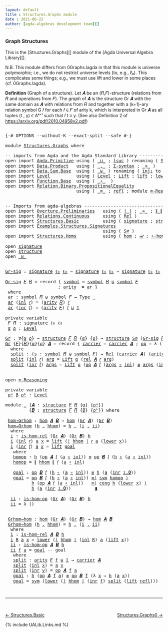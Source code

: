 ```yaml
---
layout: default
title : Structures.Graphs module
date : 2021-06-22
author: [agda-algebras development team][]
---
```


### <a id="graph-structures">Graph Structures</a>

This is the [Structures.Graphs][] module of the [Agda Universal Algebra Library][].

N.B. This module differs from 0Graphs.lagda in that this module is universe polymorphic; i.e., we do not restrict universe levels (to, e.g., ℓ₀). This complicates some things; e.g., we must use lift and lower in some places (cf. 0Graphs.lagda).

**Definition** (Graph of a structure). Let 𝑨 be an (𝑅,𝐹)-structure (relations from 𝑅 and operations from 𝐹).
The *graph* of 𝑨 is the structure Gr 𝑨 with the same domain as 𝑨 with relations from 𝑅 and together with a (k+1)-ary relation symbol G 𝑓 for each 𝑓 ∈ 𝐹 of arity k, which is interpreted in Gr 𝑨 as all tuples (t , y) ∈ Aᵏ⁺¹ such that 𝑓 t ≡ y. (See also Definition 2 of https://arxiv.org/pdf/2010.04958v2.pdf)


<pre class="Agda">

<a id="934" class="Symbol">{-#</a> <a id="938" class="Keyword">OPTIONS</a> <a id="946" class="Pragma">--without-K</a> <a id="958" class="Pragma">--exact-split</a> <a id="972" class="Pragma">--safe</a> <a id="979" class="Symbol">#-}</a>

<a id="984" class="Keyword">module</a> <a id="991" href="Structures.Graphs.html" class="Module">Structures.Graphs</a> <a id="1009" class="Keyword">where</a>

<a id="1016" class="Comment">-- imports from Agda and the Agda Standard Library -------------------------------------------</a>
<a id="1111" class="Keyword">open</a> <a id="1116" class="Keyword">import</a> <a id="1123" href="Agda.Primitive.html" class="Module">Agda.Primitive</a> <a id="1138" class="Keyword">using</a> <a id="1144" class="Symbol">(</a> <a id="1146" href="Agda.Primitive.html#810" class="Primitive Operator">_⊔_</a> <a id="1150" class="Symbol">;</a> <a id="1152" href="Agda.Primitive.html#780" class="Primitive">lsuc</a> <a id="1157" class="Symbol">)</a> <a id="1159" class="Keyword">renaming</a> <a id="1168" class="Symbol">(</a> <a id="1170" href="Agda.Primitive.html#326" class="Primitive">Set</a> <a id="1174" class="Symbol">to</a> <a id="1177" class="Primitive">Type</a> <a id="1182" class="Symbol">;</a> <a id="1184" href="Agda.Primitive.html#764" class="Primitive">lzero</a>  <a id="1191" class="Symbol">to</a> <a id="1194" class="Primitive">ℓ₀</a> <a id="1197" class="Symbol">)</a>
<a id="1199" class="Keyword">open</a> <a id="1204" class="Keyword">import</a> <a id="1211" href="Data.Product.html" class="Module">Data.Product</a>   <a id="1226" class="Keyword">using</a> <a id="1232" class="Symbol">(</a> <a id="1234" href="Agda.Builtin.Sigma.html#236" class="InductiveConstructor Operator">_,_</a> <a id="1238" class="Symbol">;</a> <a id="1240" href="Data.Product.html#916" class="Function">Σ-syntax</a> <a id="1249" class="Symbol">;</a> <a id="1251" href="Data.Product.html#1167" class="Function Operator">_×_</a> <a id="1255" class="Symbol">)</a>
<a id="1257" class="Keyword">open</a> <a id="1262" class="Keyword">import</a> <a id="1269" href="Data.Sum.Base.html" class="Module">Data.Sum.Base</a>  <a id="1284" class="Keyword">using</a> <a id="1290" class="Symbol">(</a> <a id="1292" href="Data.Sum.Base.html#734" class="Datatype Operator">_⊎_</a> <a id="1296" class="Symbol">)</a> <a id="1298" class="Keyword">renaming</a> <a id="1307" class="Symbol">(</a> <a id="1309" href="Data.Sum.Base.html#784" class="InductiveConstructor">inj₁</a> <a id="1314" class="Symbol">to</a> <a id="1317" class="InductiveConstructor">inl</a> <a id="1321" class="Symbol">;</a> <a id="1323" href="Data.Sum.Base.html#809" class="InductiveConstructor">inj₂</a> <a id="1328" class="Symbol">to</a> <a id="1331" class="InductiveConstructor">inr</a> <a id="1335" class="Symbol">)</a>
<a id="1337" class="Keyword">open</a> <a id="1342" class="Keyword">import</a> <a id="1349" href="Level.html" class="Module">Level</a>          <a id="1364" class="Keyword">using</a> <a id="1370" class="Symbol">(</a> <a id="1372" href="Agda.Primitive.html#597" class="Postulate">Level</a> <a id="1378" class="Symbol">;</a> <a id="1380" href="Level.html#400" class="Record">Lift</a> <a id="1385" class="Symbol">;</a> <a id="1387" href="Level.html#457" class="InductiveConstructor">lift</a> <a id="1392" class="Symbol">;</a> <a id="1394" href="Level.html#470" class="Field">lower</a> <a id="1400" class="Symbol">)</a>
<a id="1402" class="Keyword">open</a> <a id="1407" class="Keyword">import</a> <a id="1414" href="Function.Base.html" class="Module">Function.Base</a>  <a id="1429" class="Keyword">using</a> <a id="1435" class="Symbol">(</a> <a id="1437" href="Function.Base.html#1031" class="Function Operator">_∘_</a>  <a id="1442" class="Symbol">)</a>
<a id="1444" class="Keyword">open</a> <a id="1449" class="Keyword">import</a> <a id="1456" href="Relation.Binary.PropositionalEquality.html" class="Module">Relation.Binary.PropositionalEquality</a>
                           <a id="1521" class="Keyword">using</a> <a id="1527" class="Symbol">(</a> <a id="1529" href="Agda.Builtin.Equality.html#151" class="Datatype Operator">_≡_</a> <a id="1533" class="Symbol">;</a> <a id="1535" href="Agda.Builtin.Equality.html#208" class="InductiveConstructor">refl</a> <a id="1540" class="Symbol">;</a> <a id="1542" class="Keyword">module</a> <a id="1549" href="Relation.Binary.PropositionalEquality.Core.html#2708" class="Module">≡-Reasoning</a> <a id="1561" class="Symbol">;</a> <a id="1563" href="Relation.Binary.PropositionalEquality.Core.html#1130" class="Function">cong</a> <a id="1568" class="Symbol">;</a> <a id="1570" href="Relation.Binary.PropositionalEquality.Core.html#1684" class="Function">sym</a> <a id="1574" class="Symbol">)</a>


<a id="1578" class="Comment">-- Imports from agda-algebras --------------------------------------------------------------</a>
<a id="1671" class="Keyword">open</a> <a id="1676" class="Keyword">import</a> <a id="1683" href="Overture.Preliminaries.html" class="Module">Overture.Preliminaries</a>   <a id="1708" class="Keyword">using</a> <a id="1714" class="Symbol">(</a> <a id="1716" href="Overture.Preliminaries.html#4245" class="Function Operator">∣_∣</a> <a id="1720" class="Symbol">;</a> <a id="1722" href="Overture.Preliminaries.html#9333" class="Function Operator">_≈_</a> <a id="1726" class="Symbol">;</a> <a id="1728" href="Overture.Preliminaries.html#4283" class="Function Operator">∥_∥</a> <a id="1732" class="Symbol">;</a> <a id="1734" href="Overture.Preliminaries.html#5275" class="Function Operator">_∙_</a> <a id="1738" class="Symbol">;</a> <a id="1740" href="Overture.Preliminaries.html#8658" class="Function">lower∼lift</a> <a id="1751" class="Symbol">;</a> <a id="1753" href="Overture.Preliminaries.html#8582" class="Function">lift∼lower</a> <a id="1764" class="Symbol">;</a> <a id="1766" href="Overture.Preliminaries.html#3470" class="Datatype">𝟙</a><a id="1767" class="Symbol">)</a>
<a id="1769" class="Keyword">open</a> <a id="1774" class="Keyword">import</a> <a id="1781" href="Relations.Continuous.html" class="Module">Relations.Continuous</a>     <a id="1806" class="Keyword">using</a> <a id="1812" class="Symbol">(</a> <a id="1814" href="Relations.Continuous.html#3871" class="Function">Rel</a> <a id="1818" class="Symbol">)</a>
<a id="1820" class="Keyword">open</a> <a id="1825" class="Keyword">import</a> <a id="1832" href="Structures.Basic.html" class="Module">Structures.Basic</a>         <a id="1857" class="Keyword">using</a> <a id="1863" class="Symbol">(</a> <a id="1865" href="Structures.Basic.html#1258" class="Record">signature</a> <a id="1875" class="Symbol">;</a> <a id="1877" href="Structures.Basic.html#1592" class="Record">structure</a> <a id="1887" class="Symbol">)</a>
<a id="1889" class="Keyword">open</a> <a id="1894" class="Keyword">import</a> <a id="1901" href="Examples.Structures.Signatures.html" class="Module">Examples.Structures.Signatures</a>
                                     <a id="1969" class="Keyword">using</a> <a id="1975" class="Symbol">(</a> <a id="1977" href="Examples.Structures.Signatures.html#566" class="Function">S∅</a> <a id="1980" class="Symbol">)</a>
<a id="1982" class="Keyword">open</a> <a id="1987" class="Keyword">import</a> <a id="1994" href="Structures.Homs.html" class="Module">Structures.Homs</a>          <a id="2019" class="Keyword">using</a> <a id="2025" class="Symbol">(</a> <a id="2027" href="Structures.Homs.html#2725" class="Function">hom</a> <a id="2031" class="Symbol">;</a> <a id="2033" href="Structures.Homs.html#3826" class="Function">𝒾𝒹</a> <a id="2036" class="Symbol">;</a> <a id="2038" href="Structures.Homs.html#3734" class="Function">∘-hom</a> <a id="2044" class="Symbol">;</a> <a id="2046" href="Structures.Homs.html#4773" class="Function">𝓁𝒾𝒻𝓉</a> <a id="2051" class="Symbol">;</a> <a id="2053" href="Structures.Homs.html#5153" class="Function">𝓁ℴ𝓌ℯ𝓇</a> <a id="2059" class="Symbol">;</a> <a id="2061" href="Structures.Homs.html#2309" class="Function">is-hom-rel</a><a id="2071" class="Symbol">;</a> <a id="2073" href="Structures.Homs.html#2528" class="Function">is-hom-op</a><a id="2082" class="Symbol">)</a>

<a id="2085" class="Keyword">open</a> <a id="2090" href="Structures.Basic.html#1258" class="Module">signature</a>
<a id="2100" class="Keyword">open</a> <a id="2105" href="Structures.Basic.html#1592" class="Module">structure</a>
<a id="2115" class="Keyword">open</a> <a id="2120" href="Data.Sum.Base.html#734" class="Module Operator">_⊎_</a>


<a id="Gr-sig"></a><a id="2126" href="Structures.Graphs.html#2126" class="Function">Gr-sig</a> <a id="2133" class="Symbol">:</a> <a id="2135" href="Structures.Basic.html#1258" class="Record">signature</a> <a id="2145" href="Structures.Graphs.html#1194" class="Primitive">ℓ₀</a> <a id="2148" href="Structures.Graphs.html#1194" class="Primitive">ℓ₀</a> <a id="2151" class="Symbol">→</a> <a id="2153" href="Structures.Basic.html#1258" class="Record">signature</a> <a id="2163" href="Structures.Graphs.html#1194" class="Primitive">ℓ₀</a> <a id="2166" href="Structures.Graphs.html#1194" class="Primitive">ℓ₀</a> <a id="2169" class="Symbol">→</a> <a id="2171" href="Structures.Basic.html#1258" class="Record">signature</a> <a id="2181" href="Structures.Graphs.html#1194" class="Primitive">ℓ₀</a> <a id="2184" href="Structures.Graphs.html#1194" class="Primitive">ℓ₀</a>

<a id="2188" href="Structures.Graphs.html#2126" class="Function">Gr-sig</a> <a id="2195" href="Structures.Graphs.html#2195" class="Bound">𝐹</a> <a id="2197" href="Structures.Graphs.html#2197" class="Bound">𝑅</a> <a id="2199" class="Symbol">=</a> <a id="2201" class="Keyword">record</a> <a id="2208" class="Symbol">{</a> <a id="2210" href="Structures.Basic.html#1319" class="Field">symbol</a> <a id="2217" class="Symbol">=</a> <a id="2219" href="Structures.Basic.html#1319" class="Field">symbol</a> <a id="2226" href="Structures.Graphs.html#2197" class="Bound">𝑅</a> <a id="2228" href="Data.Sum.Base.html#734" class="Datatype Operator">⊎</a> <a id="2230" href="Structures.Basic.html#1319" class="Field">symbol</a> <a id="2237" href="Structures.Graphs.html#2195" class="Bound">𝐹</a>
                    <a id="2259" class="Symbol">;</a> <a id="2261" href="Structures.Basic.html#1337" class="Field">arity</a>  <a id="2268" class="Symbol">=</a> <a id="2270" href="Structures.Graphs.html#2283" class="Function">ar</a> <a id="2273" class="Symbol">}</a>
 <a id="2276" class="Keyword">where</a>
 <a id="2283" href="Structures.Graphs.html#2283" class="Function">ar</a> <a id="2286" class="Symbol">:</a> <a id="2288" href="Structures.Basic.html#1319" class="Field">symbol</a> <a id="2295" href="Structures.Graphs.html#2197" class="Bound">𝑅</a> <a id="2297" href="Data.Sum.Base.html#734" class="Datatype Operator">⊎</a> <a id="2299" href="Structures.Basic.html#1319" class="Field">symbol</a> <a id="2306" href="Structures.Graphs.html#2195" class="Bound">𝐹</a> <a id="2308" class="Symbol">→</a> <a id="2310" href="Structures.Graphs.html#1177" class="Primitive">Type</a> <a id="2315" class="Symbol">_</a>
 <a id="2318" href="Structures.Graphs.html#2283" class="Function">ar</a> <a id="2321" class="Symbol">(</a><a id="2322" href="Structures.Graphs.html#1317" class="InductiveConstructor">inl</a> <a id="2326" href="Structures.Graphs.html#2326" class="Bound">𝑟</a><a id="2327" class="Symbol">)</a> <a id="2329" class="Symbol">=</a> <a id="2331" class="Symbol">(</a><a id="2332" href="Structures.Basic.html#1337" class="Field">arity</a> <a id="2338" href="Structures.Graphs.html#2197" class="Bound">𝑅</a><a id="2339" class="Symbol">)</a> <a id="2341" href="Structures.Graphs.html#2326" class="Bound">𝑟</a>
 <a id="2344" href="Structures.Graphs.html#2283" class="Function">ar</a> <a id="2347" class="Symbol">(</a><a id="2348" href="Structures.Graphs.html#1331" class="InductiveConstructor">inr</a> <a id="2352" href="Structures.Graphs.html#2352" class="Bound">𝑓</a><a id="2353" class="Symbol">)</a> <a id="2355" class="Symbol">=</a> <a id="2357" class="Symbol">(</a><a id="2358" href="Structures.Basic.html#1337" class="Field">arity</a> <a id="2364" href="Structures.Graphs.html#2195" class="Bound">𝐹</a><a id="2365" class="Symbol">)</a> <a id="2367" href="Structures.Graphs.html#2352" class="Bound">𝑓</a> <a id="2369" href="Data.Sum.Base.html#734" class="Datatype Operator">⊎</a> <a id="2371" href="Overture.Preliminaries.html#3470" class="Datatype">𝟙</a>

<a id="2374" class="Keyword">private</a> <a id="2382" class="Keyword">variable</a>
 <a id="2392" href="Structures.Graphs.html#2392" class="Generalizable">𝐹</a> <a id="2394" href="Structures.Graphs.html#2394" class="Generalizable">𝑅</a> <a id="2396" class="Symbol">:</a> <a id="2398" href="Structures.Basic.html#1258" class="Record">signature</a> <a id="2408" href="Structures.Graphs.html#1194" class="Primitive">ℓ₀</a> <a id="2411" href="Structures.Graphs.html#1194" class="Primitive">ℓ₀</a>
 <a id="2415" href="Structures.Graphs.html#2415" class="Generalizable">α</a> <a id="2417" href="Structures.Graphs.html#2417" class="Generalizable">ρ</a> <a id="2419" class="Symbol">:</a> <a id="2421" href="Agda.Primitive.html#597" class="Postulate">Level</a>

<a id="Gr"></a><a id="2428" href="Structures.Graphs.html#2428" class="Function">Gr</a> <a id="2431" class="Symbol">:</a> <a id="2433" class="Symbol">∀{</a><a id="2435" href="Structures.Graphs.html#2435" class="Bound">α</a> <a id="2437" href="Structures.Graphs.html#2437" class="Bound">ρ</a><a id="2438" class="Symbol">}</a> <a id="2440" class="Symbol">→</a> <a id="2442" href="Structures.Basic.html#1592" class="Record">structure</a> <a id="2452" href="Structures.Graphs.html#2392" class="Generalizable">𝐹</a> <a id="2454" href="Structures.Graphs.html#2394" class="Generalizable">𝑅</a> <a id="2456" class="Symbol">{</a><a id="2457" href="Structures.Graphs.html#2435" class="Bound">α</a><a id="2458" class="Symbol">}</a> <a id="2460" class="Symbol">{</a><a id="2461" href="Structures.Graphs.html#2437" class="Bound">ρ</a><a id="2462" class="Symbol">}</a> <a id="2464" class="Symbol">→</a> <a id="2466" href="Structures.Basic.html#1592" class="Record">structure</a> <a id="2476" href="Examples.Structures.Signatures.html#566" class="Function">S∅</a> <a id="2479" class="Symbol">(</a><a id="2480" href="Structures.Graphs.html#2126" class="Function">Gr-sig</a> <a id="2487" href="Structures.Graphs.html#2392" class="Generalizable">𝐹</a> <a id="2489" href="Structures.Graphs.html#2394" class="Generalizable">𝑅</a><a id="2490" class="Symbol">)</a> <a id="2492" class="Symbol">{</a><a id="2493" href="Structures.Graphs.html#2435" class="Bound">α</a><a id="2494" class="Symbol">}</a> <a id="2496" class="Symbol">{</a><a id="2497" href="Structures.Graphs.html#2435" class="Bound">α</a> <a id="2499" href="Agda.Primitive.html#810" class="Primitive Operator">⊔</a> <a id="2501" href="Structures.Graphs.html#2437" class="Bound">ρ</a><a id="2502" class="Symbol">}</a>
<a id="2504" href="Structures.Graphs.html#2428" class="Function">Gr</a> <a id="2507" class="Symbol">{</a><a id="2508" href="Structures.Graphs.html#2508" class="Bound">𝐹</a><a id="2509" class="Symbol">}{</a><a id="2511" href="Structures.Graphs.html#2511" class="Bound">𝑅</a><a id="2512" class="Symbol">}{</a><a id="2514" href="Structures.Graphs.html#2514" class="Bound">α</a><a id="2515" class="Symbol">}{</a><a id="2517" href="Structures.Graphs.html#2517" class="Bound">ρ</a><a id="2518" class="Symbol">}</a> <a id="2520" href="Structures.Graphs.html#2520" class="Bound">𝑨</a> <a id="2522" class="Symbol">=</a> <a id="2524" class="Keyword">record</a> <a id="2531" class="Symbol">{</a> <a id="2533" href="Structures.Basic.html#1744" class="Field">carrier</a> <a id="2541" class="Symbol">=</a> <a id="2543" href="Structures.Basic.html#1744" class="Field">carrier</a> <a id="2551" href="Structures.Graphs.html#2520" class="Bound">𝑨</a> <a id="2553" class="Symbol">;</a> <a id="2555" href="Structures.Basic.html#1763" class="Field">op</a> <a id="2558" class="Symbol">=</a> <a id="2560" class="Symbol">λ</a> <a id="2562" class="Symbol">()</a> <a id="2565" class="Symbol">;</a> <a id="2567" href="Structures.Basic.html#1847" class="Field">rel</a> <a id="2571" class="Symbol">=</a> <a id="2573" href="Structures.Graphs.html#2591" class="Function">split</a> <a id="2579" class="Symbol">}</a>
  <a id="2583" class="Keyword">where</a>
  <a id="2591" href="Structures.Graphs.html#2591" class="Function">split</a> <a id="2597" class="Symbol">:</a> <a id="2599" class="Symbol">(</a><a id="2600" href="Structures.Graphs.html#2600" class="Bound">s</a> <a id="2602" class="Symbol">:</a> <a id="2604" href="Structures.Basic.html#1319" class="Field">symbol</a> <a id="2611" href="Structures.Graphs.html#2511" class="Bound">𝑅</a> <a id="2613" href="Data.Sum.Base.html#734" class="Datatype Operator">⊎</a> <a id="2615" href="Structures.Basic.html#1319" class="Field">symbol</a> <a id="2622" href="Structures.Graphs.html#2508" class="Bound">𝐹</a><a id="2623" class="Symbol">)</a> <a id="2625" class="Symbol">→</a> <a id="2627" href="Relations.Continuous.html#3871" class="Function">Rel</a> <a id="2631" class="Symbol">(</a><a id="2632" href="Structures.Basic.html#1744" class="Field">carrier</a> <a id="2640" href="Structures.Graphs.html#2520" class="Bound">𝑨</a><a id="2641" class="Symbol">)</a> <a id="2643" class="Symbol">(</a><a id="2644" href="Structures.Basic.html#1337" class="Field">arity</a> <a id="2650" class="Symbol">(</a><a id="2651" href="Structures.Graphs.html#2126" class="Function">Gr-sig</a> <a id="2658" href="Structures.Graphs.html#2508" class="Bound">𝐹</a> <a id="2660" href="Structures.Graphs.html#2511" class="Bound">𝑅</a><a id="2661" class="Symbol">)</a> <a id="2663" href="Structures.Graphs.html#2600" class="Bound">s</a><a id="2664" class="Symbol">)</a> <a id="2666" class="Symbol">{</a><a id="2667" href="Structures.Graphs.html#2514" class="Bound">α</a> <a id="2669" href="Agda.Primitive.html#810" class="Primitive Operator">⊔</a> <a id="2671" href="Structures.Graphs.html#2517" class="Bound">ρ</a><a id="2672" class="Symbol">}</a>
  <a id="2676" href="Structures.Graphs.html#2591" class="Function">split</a> <a id="2682" class="Symbol">(</a><a id="2683" href="Structures.Graphs.html#1317" class="InductiveConstructor">inl</a> <a id="2687" href="Structures.Graphs.html#2687" class="Bound">𝑟</a><a id="2688" class="Symbol">)</a> <a id="2690" href="Structures.Graphs.html#2690" class="Bound">arg</a> <a id="2694" class="Symbol">=</a> <a id="2696" href="Level.html#400" class="Record">Lift</a> <a id="2701" href="Structures.Graphs.html#2514" class="Bound">α</a> <a id="2703" class="Symbol">(</a><a id="2704" href="Structures.Basic.html#1847" class="Field">rel</a> <a id="2708" href="Structures.Graphs.html#2520" class="Bound">𝑨</a> <a id="2710" href="Structures.Graphs.html#2687" class="Bound">𝑟</a> <a id="2712" href="Structures.Graphs.html#2690" class="Bound">arg</a><a id="2715" class="Symbol">)</a>
  <a id="2719" href="Structures.Graphs.html#2591" class="Function">split</a> <a id="2725" class="Symbol">(</a><a id="2726" href="Structures.Graphs.html#1331" class="InductiveConstructor">inr</a> <a id="2730" href="Structures.Graphs.html#2730" class="Bound">𝑓</a><a id="2731" class="Symbol">)</a> <a id="2733" href="Structures.Graphs.html#2733" class="Bound">args</a> <a id="2738" class="Symbol">=</a> <a id="2740" href="Level.html#400" class="Record">Lift</a> <a id="2745" href="Structures.Graphs.html#2517" class="Bound">ρ</a> <a id="2747" class="Symbol">(</a><a id="2748" href="Structures.Basic.html#1763" class="Field">op</a> <a id="2751" href="Structures.Graphs.html#2520" class="Bound">𝑨</a> <a id="2753" href="Structures.Graphs.html#2730" class="Bound">𝑓</a> <a id="2755" class="Symbol">(</a><a id="2756" href="Structures.Graphs.html#2733" class="Bound">args</a> <a id="2761" href="Function.Base.html#1031" class="Function Operator">∘</a> <a id="2763" href="Structures.Graphs.html#1317" class="InductiveConstructor">inl</a><a id="2766" class="Symbol">)</a> <a id="2768" href="Agda.Builtin.Equality.html#151" class="Datatype Operator">≡</a> <a id="2770" href="Structures.Graphs.html#2733" class="Bound">args</a> <a id="2775" class="Symbol">(</a><a id="2776" href="Structures.Graphs.html#1331" class="InductiveConstructor">inr</a> <a id="2780" href="Overture.Preliminaries.html#3489" class="InductiveConstructor">𝟙.𝟎</a><a id="2783" class="Symbol">))</a>


<a id="2788" class="Keyword">open</a> <a id="2793" href="Relation.Binary.PropositionalEquality.Core.html#2708" class="Module">≡-Reasoning</a>

<a id="2806" class="Keyword">private</a> <a id="2814" class="Keyword">variable</a>
 <a id="2824" href="Structures.Graphs.html#2824" class="Generalizable">ρᵃ</a> <a id="2827" href="Structures.Graphs.html#2827" class="Generalizable">β</a> <a id="2829" href="Structures.Graphs.html#2829" class="Generalizable">ρᵇ</a> <a id="2832" class="Symbol">:</a> <a id="2834" href="Agda.Primitive.html#597" class="Postulate">Level</a>

<a id="2841" class="Keyword">module</a> <a id="2848" href="Structures.Graphs.html#2848" class="Module">_</a> <a id="2850" class="Symbol">{</a><a id="2851" href="Structures.Graphs.html#2851" class="Bound">𝑨</a> <a id="2853" class="Symbol">:</a> <a id="2855" href="Structures.Basic.html#1592" class="Record">structure</a> <a id="2865" href="Structures.Graphs.html#2392" class="Generalizable">𝐹</a> <a id="2867" href="Structures.Graphs.html#2394" class="Generalizable">𝑅</a> <a id="2869" class="Symbol">{</a><a id="2870" href="Structures.Graphs.html#2415" class="Generalizable">α</a><a id="2871" class="Symbol">}</a> <a id="2873" class="Symbol">{</a><a id="2874" href="Structures.Graphs.html#2824" class="Generalizable">ρᵃ</a><a id="2876" class="Symbol">}}</a>
         <a id="2888" class="Symbol">{</a><a id="2889" href="Structures.Graphs.html#2889" class="Bound">𝑩</a> <a id="2891" class="Symbol">:</a> <a id="2893" href="Structures.Basic.html#1592" class="Record">structure</a> <a id="2903" href="Structures.Graphs.html#2392" class="Generalizable">𝐹</a> <a id="2905" href="Structures.Graphs.html#2394" class="Generalizable">𝑅</a> <a id="2907" class="Symbol">{</a><a id="2908" href="Structures.Graphs.html#2827" class="Generalizable">β</a><a id="2909" class="Symbol">}</a> <a id="2911" class="Symbol">{</a><a id="2912" href="Structures.Graphs.html#2829" class="Generalizable">ρᵇ</a><a id="2914" class="Symbol">}}</a> <a id="2917" class="Keyword">where</a>

 <a id="2925" href="Structures.Graphs.html#2925" class="Function">hom→Grhom</a> <a id="2935" class="Symbol">:</a> <a id="2937" href="Structures.Homs.html#2725" class="Function">hom</a> <a id="2941" href="Structures.Graphs.html#2851" class="Bound">𝑨</a> <a id="2943" href="Structures.Graphs.html#2889" class="Bound">𝑩</a> <a id="2945" class="Symbol">→</a> <a id="2947" href="Structures.Homs.html#2725" class="Function">hom</a> <a id="2951" class="Symbol">(</a><a id="2952" href="Structures.Graphs.html#2428" class="Function">Gr</a> <a id="2955" href="Structures.Graphs.html#2851" class="Bound">𝑨</a><a id="2956" class="Symbol">)</a> <a id="2958" class="Symbol">(</a><a id="2959" href="Structures.Graphs.html#2428" class="Function">Gr</a> <a id="2962" href="Structures.Graphs.html#2889" class="Bound">𝑩</a><a id="2963" class="Symbol">)</a>
 <a id="2966" href="Structures.Graphs.html#2925" class="Function">hom→Grhom</a> <a id="2976" class="Symbol">(</a><a id="2977" href="Structures.Graphs.html#2977" class="Bound">h</a> <a id="2979" href="Agda.Builtin.Sigma.html#236" class="InductiveConstructor Operator">,</a> <a id="2981" href="Structures.Graphs.html#2981" class="Bound">hhom</a><a id="2985" class="Symbol">)</a> <a id="2987" class="Symbol">=</a> <a id="2989" href="Structures.Graphs.html#2977" class="Bound">h</a> <a id="2991" href="Agda.Builtin.Sigma.html#236" class="InductiveConstructor Operator">,</a> <a id="2993" class="Symbol">(</a><a id="2994" href="Structures.Graphs.html#3012" class="Function">i</a> <a id="2996" href="Agda.Builtin.Sigma.html#236" class="InductiveConstructor Operator">,</a> <a id="2998" href="Structures.Graphs.html#3411" class="Function">ii</a><a id="3000" class="Symbol">)</a>
  <a id="3004" class="Keyword">where</a>
  <a id="3012" href="Structures.Graphs.html#3012" class="Function">i</a> <a id="3014" class="Symbol">:</a> <a id="3016" href="Structures.Homs.html#2309" class="Function">is-hom-rel</a> <a id="3027" class="Symbol">(</a><a id="3028" href="Structures.Graphs.html#2428" class="Function">Gr</a> <a id="3031" href="Structures.Graphs.html#2851" class="Bound">𝑨</a><a id="3032" class="Symbol">)</a> <a id="3034" class="Symbol">(</a><a id="3035" href="Structures.Graphs.html#2428" class="Function">Gr</a> <a id="3038" href="Structures.Graphs.html#2889" class="Bound">𝑩</a><a id="3039" class="Symbol">)</a> <a id="3041" href="Structures.Graphs.html#2977" class="Bound">h</a>
  <a id="3045" href="Structures.Graphs.html#3012" class="Function">i</a> <a id="3047" class="Symbol">(</a><a id="3048" href="Structures.Graphs.html#1317" class="InductiveConstructor">inl</a> <a id="3052" href="Structures.Graphs.html#3052" class="Bound">𝑟</a><a id="3053" class="Symbol">)</a> <a id="3055" href="Structures.Graphs.html#3055" class="Bound">a</a> <a id="3057" href="Structures.Graphs.html#3057" class="Bound">x</a> <a id="3059" class="Symbol">=</a> <a id="3061" href="Level.html#457" class="InductiveConstructor">lift</a> <a id="3066" class="Symbol">(</a><a id="3067" href="Overture.Preliminaries.html#4245" class="Function Operator">∣</a> <a id="3069" href="Structures.Graphs.html#2981" class="Bound">hhom</a> <a id="3074" href="Overture.Preliminaries.html#4245" class="Function Operator">∣</a> <a id="3076" href="Structures.Graphs.html#3052" class="Bound">𝑟</a> <a id="3078" href="Structures.Graphs.html#3055" class="Bound">a</a> <a id="3080" class="Symbol">(</a><a id="3081" href="Level.html#470" class="Field">lower</a> <a id="3087" href="Structures.Graphs.html#3057" class="Bound">x</a><a id="3088" class="Symbol">))</a>
  <a id="3093" href="Structures.Graphs.html#3012" class="Function">i</a> <a id="3095" class="Symbol">(</a><a id="3096" href="Structures.Graphs.html#1331" class="InductiveConstructor">inr</a> <a id="3100" href="Structures.Graphs.html#3100" class="Bound">𝑓</a><a id="3101" class="Symbol">)</a> <a id="3103" href="Structures.Graphs.html#3103" class="Bound">a</a> <a id="3105" href="Structures.Graphs.html#3105" class="Bound">x</a> <a id="3107" class="Symbol">=</a> <a id="3109" href="Level.html#457" class="InductiveConstructor">lift</a> <a id="3114" href="Structures.Graphs.html#3221" class="Function">goal</a>
   <a id="3122" class="Keyword">where</a>
   <a id="3131" href="Structures.Graphs.html#3131" class="Function">homop</a> <a id="3137" class="Symbol">:</a> <a id="3139" href="Structures.Graphs.html#2977" class="Bound">h</a> <a id="3141" class="Symbol">(</a><a id="3142" href="Structures.Basic.html#1763" class="Field">op</a> <a id="3145" href="Structures.Graphs.html#2851" class="Bound">𝑨</a> <a id="3147" href="Structures.Graphs.html#3100" class="Bound">𝑓</a> <a id="3149" class="Symbol">(</a><a id="3150" href="Structures.Graphs.html#3103" class="Bound">a</a> <a id="3152" href="Function.Base.html#1031" class="Function Operator">∘</a> <a id="3154" href="Structures.Graphs.html#1317" class="InductiveConstructor">inl</a><a id="3157" class="Symbol">))</a> <a id="3160" href="Agda.Builtin.Equality.html#151" class="Datatype Operator">≡</a> <a id="3162" href="Structures.Basic.html#1763" class="Field">op</a> <a id="3165" href="Structures.Graphs.html#2889" class="Bound">𝑩</a> <a id="3167" href="Structures.Graphs.html#3100" class="Bound">𝑓</a> <a id="3169" class="Symbol">(</a><a id="3170" href="Structures.Graphs.html#2977" class="Bound">h</a> <a id="3172" href="Function.Base.html#1031" class="Function Operator">∘</a> <a id="3174" class="Symbol">(</a><a id="3175" href="Structures.Graphs.html#3103" class="Bound">a</a> <a id="3177" href="Function.Base.html#1031" class="Function Operator">∘</a> <a id="3179" href="Structures.Graphs.html#1317" class="InductiveConstructor">inl</a><a id="3182" class="Symbol">))</a>
   <a id="3188" href="Structures.Graphs.html#3131" class="Function">homop</a> <a id="3194" class="Symbol">=</a> <a id="3196" href="Overture.Preliminaries.html#4283" class="Function Operator">∥</a> <a id="3198" href="Structures.Graphs.html#2981" class="Bound">hhom</a> <a id="3203" href="Overture.Preliminaries.html#4283" class="Function Operator">∥</a> <a id="3205" href="Structures.Graphs.html#3100" class="Bound">𝑓</a> <a id="3207" class="Symbol">(</a><a id="3208" href="Structures.Graphs.html#3103" class="Bound">a</a> <a id="3210" href="Function.Base.html#1031" class="Function Operator">∘</a> <a id="3212" href="Structures.Graphs.html#1317" class="InductiveConstructor">inl</a><a id="3215" class="Symbol">)</a>

   <a id="3221" href="Structures.Graphs.html#3221" class="Function">goal</a> <a id="3226" class="Symbol">:</a> <a id="3228" href="Structures.Basic.html#1763" class="Field">op</a> <a id="3231" href="Structures.Graphs.html#2889" class="Bound">𝑩</a> <a id="3233" href="Structures.Graphs.html#3100" class="Bound">𝑓</a> <a id="3235" class="Symbol">(</a><a id="3236" href="Structures.Graphs.html#2977" class="Bound">h</a> <a id="3238" href="Function.Base.html#1031" class="Function Operator">∘</a> <a id="3240" class="Symbol">(</a><a id="3241" href="Structures.Graphs.html#3103" class="Bound">a</a> <a id="3243" href="Function.Base.html#1031" class="Function Operator">∘</a> <a id="3245" href="Structures.Graphs.html#1317" class="InductiveConstructor">inl</a><a id="3248" class="Symbol">))</a> <a id="3251" href="Agda.Builtin.Equality.html#151" class="Datatype Operator">≡</a> <a id="3253" href="Structures.Graphs.html#2977" class="Bound">h</a> <a id="3255" class="Symbol">(</a><a id="3256" href="Structures.Graphs.html#3103" class="Bound">a</a> <a id="3258" class="Symbol">(</a><a id="3259" href="Structures.Graphs.html#1331" class="InductiveConstructor">inr</a> <a id="3263" href="Overture.Preliminaries.html#3489" class="InductiveConstructor">𝟙.𝟎</a><a id="3266" class="Symbol">))</a>
   <a id="3272" href="Structures.Graphs.html#3221" class="Function">goal</a> <a id="3277" class="Symbol">=</a> <a id="3279" href="Structures.Basic.html#1763" class="Field">op</a> <a id="3282" href="Structures.Graphs.html#2889" class="Bound">𝑩</a> <a id="3284" href="Structures.Graphs.html#3100" class="Bound">𝑓</a> <a id="3286" class="Symbol">(</a><a id="3287" href="Structures.Graphs.html#2977" class="Bound">h</a> <a id="3289" href="Function.Base.html#1031" class="Function Operator">∘</a> <a id="3291" class="Symbol">(</a><a id="3292" href="Structures.Graphs.html#3103" class="Bound">a</a> <a id="3294" href="Function.Base.html#1031" class="Function Operator">∘</a> <a id="3296" href="Structures.Graphs.html#1317" class="InductiveConstructor">inl</a><a id="3299" class="Symbol">))</a> <a id="3302" href="Relation.Binary.PropositionalEquality.Core.html#2923" class="Function">≡⟨</a> <a id="3305" href="Relation.Binary.PropositionalEquality.Core.html#1684" class="Function">sym</a> <a id="3309" href="Structures.Graphs.html#3131" class="Function">homop</a> <a id="3315" href="Relation.Binary.PropositionalEquality.Core.html#2923" class="Function">⟩</a>
          <a id="3327" href="Structures.Graphs.html#2977" class="Bound">h</a> <a id="3329" class="Symbol">(</a><a id="3330" href="Structures.Basic.html#1763" class="Field">op</a> <a id="3333" href="Structures.Graphs.html#2851" class="Bound">𝑨</a> <a id="3335" href="Structures.Graphs.html#3100" class="Bound">𝑓</a> <a id="3337" class="Symbol">(</a><a id="3338" href="Structures.Graphs.html#3103" class="Bound">a</a> <a id="3340" href="Function.Base.html#1031" class="Function Operator">∘</a> <a id="3342" href="Structures.Graphs.html#1317" class="InductiveConstructor">inl</a><a id="3345" class="Symbol">))</a>   <a id="3350" href="Relation.Binary.PropositionalEquality.Core.html#2923" class="Function">≡⟨</a> <a id="3353" href="Relation.Binary.PropositionalEquality.Core.html#1130" class="Function">cong</a> <a id="3358" href="Structures.Graphs.html#2977" class="Bound">h</a> <a id="3360" class="Symbol">(</a><a id="3361" href="Level.html#470" class="Field">lower</a> <a id="3367" href="Structures.Graphs.html#3105" class="Bound">x</a><a id="3368" class="Symbol">)</a> <a id="3370" href="Relation.Binary.PropositionalEquality.Core.html#2923" class="Function">⟩</a>
          <a id="3382" href="Structures.Graphs.html#2977" class="Bound">h</a> <a id="3384" class="Symbol">(</a><a id="3385" href="Structures.Graphs.html#3103" class="Bound">a</a> <a id="3387" class="Symbol">(</a><a id="3388" href="Structures.Graphs.html#1331" class="InductiveConstructor">inr</a> <a id="3392" href="Overture.Preliminaries.html#3489" class="InductiveConstructor">𝟙.𝟎</a><a id="3395" class="Symbol">))</a>         <a id="3406" href="Relation.Binary.PropositionalEquality.Core.html#3105" class="Function Operator">∎</a>

  <a id="3411" href="Structures.Graphs.html#3411" class="Function">ii</a> <a id="3414" class="Symbol">:</a> <a id="3416" href="Structures.Homs.html#2528" class="Function">is-hom-op</a> <a id="3426" class="Symbol">(</a><a id="3427" href="Structures.Graphs.html#2428" class="Function">Gr</a> <a id="3430" href="Structures.Graphs.html#2851" class="Bound">𝑨</a><a id="3431" class="Symbol">)</a> <a id="3433" class="Symbol">(</a><a id="3434" href="Structures.Graphs.html#2428" class="Function">Gr</a> <a id="3437" href="Structures.Graphs.html#2889" class="Bound">𝑩</a><a id="3438" class="Symbol">)</a> <a id="3440" href="Structures.Graphs.html#2977" class="Bound">h</a>
  <a id="3444" href="Structures.Graphs.html#3411" class="Function">ii</a> <a id="3447" class="Symbol">=</a> <a id="3449" class="Symbol">λ</a> <a id="3451" class="Symbol">()</a>


 <a id="3457" href="Structures.Graphs.html#3457" class="Function">Grhom→hom</a> <a id="3467" class="Symbol">:</a> <a id="3469" href="Structures.Homs.html#2725" class="Function">hom</a> <a id="3473" class="Symbol">(</a><a id="3474" href="Structures.Graphs.html#2428" class="Function">Gr</a> <a id="3477" href="Structures.Graphs.html#2851" class="Bound">𝑨</a><a id="3478" class="Symbol">)</a> <a id="3480" class="Symbol">(</a><a id="3481" href="Structures.Graphs.html#2428" class="Function">Gr</a> <a id="3484" href="Structures.Graphs.html#2889" class="Bound">𝑩</a><a id="3485" class="Symbol">)</a> <a id="3487" class="Symbol">→</a> <a id="3489" href="Structures.Homs.html#2725" class="Function">hom</a> <a id="3493" href="Structures.Graphs.html#2851" class="Bound">𝑨</a> <a id="3495" href="Structures.Graphs.html#2889" class="Bound">𝑩</a>
 <a id="3498" href="Structures.Graphs.html#3457" class="Function">Grhom→hom</a> <a id="3508" class="Symbol">(</a><a id="3509" href="Structures.Graphs.html#3509" class="Bound">h</a> <a id="3511" href="Agda.Builtin.Sigma.html#236" class="InductiveConstructor Operator">,</a> <a id="3513" href="Structures.Graphs.html#3513" class="Bound">hhom</a><a id="3517" class="Symbol">)</a> <a id="3519" class="Symbol">=</a> <a id="3521" href="Structures.Graphs.html#3509" class="Bound">h</a> <a id="3523" href="Agda.Builtin.Sigma.html#236" class="InductiveConstructor Operator">,</a> <a id="3525" class="Symbol">(</a><a id="3526" href="Structures.Graphs.html#3544" class="Function">i</a> <a id="3528" href="Agda.Builtin.Sigma.html#236" class="InductiveConstructor Operator">,</a> <a id="3530" href="Structures.Graphs.html#3615" class="Function">ii</a><a id="3532" class="Symbol">)</a>
  <a id="3536" class="Keyword">where</a>
  <a id="3544" href="Structures.Graphs.html#3544" class="Function">i</a> <a id="3546" class="Symbol">:</a> <a id="3548" href="Structures.Homs.html#2309" class="Function">is-hom-rel</a> <a id="3559" href="Structures.Graphs.html#2851" class="Bound">𝑨</a> <a id="3561" href="Structures.Graphs.html#2889" class="Bound">𝑩</a> <a id="3563" href="Structures.Graphs.html#3509" class="Bound">h</a>
  <a id="3567" href="Structures.Graphs.html#3544" class="Function">i</a> <a id="3569" href="Structures.Graphs.html#3569" class="Bound">R</a> <a id="3571" href="Structures.Graphs.html#3571" class="Bound">a</a> <a id="3573" href="Structures.Graphs.html#3573" class="Bound">x</a> <a id="3575" class="Symbol">=</a> <a id="3577" href="Level.html#470" class="Field">lower</a> <a id="3583" class="Symbol">(</a><a id="3584" href="Overture.Preliminaries.html#4245" class="Function Operator">∣</a> <a id="3586" href="Structures.Graphs.html#3513" class="Bound">hhom</a> <a id="3591" href="Overture.Preliminaries.html#4245" class="Function Operator">∣</a> <a id="3593" class="Symbol">(</a><a id="3594" href="Structures.Graphs.html#1317" class="InductiveConstructor">inl</a> <a id="3598" href="Structures.Graphs.html#3569" class="Bound">R</a><a id="3599" class="Symbol">)</a> <a id="3601" href="Structures.Graphs.html#3571" class="Bound">a</a> <a id="3603" class="Symbol">(</a><a id="3604" href="Level.html#457" class="InductiveConstructor">lift</a> <a id="3609" href="Structures.Graphs.html#3573" class="Bound">x</a><a id="3610" class="Symbol">))</a>
  <a id="3615" href="Structures.Graphs.html#3615" class="Function">ii</a> <a id="3618" class="Symbol">:</a> <a id="3620" href="Structures.Homs.html#2528" class="Function">is-hom-op</a> <a id="3630" href="Structures.Graphs.html#2851" class="Bound">𝑨</a> <a id="3632" href="Structures.Graphs.html#2889" class="Bound">𝑩</a> <a id="3634" href="Structures.Graphs.html#3509" class="Bound">h</a>
  <a id="3638" href="Structures.Graphs.html#3615" class="Function">ii</a> <a id="3641" href="Structures.Graphs.html#3641" class="Bound">f</a> <a id="3643" href="Structures.Graphs.html#3643" class="Bound">a</a> <a id="3645" class="Symbol">=</a> <a id="3647" href="Structures.Graphs.html#3760" class="Function">goal</a> <a id="3652" class="Comment">-- goal</a>
   <a id="3663" class="Keyword">where</a>
   <a id="3672" href="Structures.Graphs.html#3672" class="Function">split</a> <a id="3678" class="Symbol">:</a> <a id="3680" href="Structures.Basic.html#1337" class="Field">arity</a> <a id="3686" href="Structures.Graphs.html#2865" class="Bound">𝐹</a> <a id="3688" href="Structures.Graphs.html#3641" class="Bound">f</a> <a id="3690" href="Data.Sum.Base.html#734" class="Datatype Operator">⊎</a> <a id="3692" href="Overture.Preliminaries.html#3470" class="Datatype">𝟙</a> <a id="3694" class="Symbol">→</a> <a id="3696" href="Structures.Basic.html#1744" class="Field">carrier</a> <a id="3704" href="Structures.Graphs.html#2851" class="Bound">𝑨</a>
   <a id="3709" href="Structures.Graphs.html#3672" class="Function">split</a> <a id="3715" class="Symbol">(</a><a id="3716" href="Structures.Graphs.html#1317" class="InductiveConstructor">inl</a> <a id="3720" href="Structures.Graphs.html#3720" class="Bound">x</a><a id="3721" class="Symbol">)</a> <a id="3723" class="Symbol">=</a> <a id="3725" href="Structures.Graphs.html#3643" class="Bound">a</a> <a id="3727" href="Structures.Graphs.html#3720" class="Bound">x</a>
   <a id="3732" href="Structures.Graphs.html#3672" class="Function">split</a> <a id="3738" class="Symbol">(</a><a id="3739" href="Structures.Graphs.html#1331" class="InductiveConstructor">inr</a> <a id="3743" href="Structures.Graphs.html#3743" class="Bound">y</a><a id="3744" class="Symbol">)</a> <a id="3746" class="Symbol">=</a> <a id="3748" href="Structures.Basic.html#1763" class="Field">op</a> <a id="3751" href="Structures.Graphs.html#2851" class="Bound">𝑨</a> <a id="3753" href="Structures.Graphs.html#3641" class="Bound">f</a> <a id="3755" href="Structures.Graphs.html#3643" class="Bound">a</a>
   <a id="3760" href="Structures.Graphs.html#3760" class="Function">goal</a> <a id="3765" class="Symbol">:</a> <a id="3767" href="Structures.Graphs.html#3509" class="Bound">h</a> <a id="3769" class="Symbol">(</a><a id="3770" href="Structures.Basic.html#1763" class="Field">op</a> <a id="3773" href="Structures.Graphs.html#2851" class="Bound">𝑨</a> <a id="3775" href="Structures.Graphs.html#3641" class="Bound">f</a> <a id="3777" href="Structures.Graphs.html#3643" class="Bound">a</a><a id="3778" class="Symbol">)</a> <a id="3780" href="Agda.Builtin.Equality.html#151" class="Datatype Operator">≡</a> <a id="3782" href="Structures.Basic.html#1763" class="Field">op</a> <a id="3785" href="Structures.Graphs.html#2889" class="Bound">𝑩</a> <a id="3787" href="Structures.Graphs.html#3641" class="Bound">f</a> <a id="3789" class="Symbol">(λ</a> <a id="3792" href="Structures.Graphs.html#3792" class="Bound">x</a> <a id="3794" class="Symbol">→</a> <a id="3796" href="Structures.Graphs.html#3509" class="Bound">h</a> <a id="3798" class="Symbol">(</a><a id="3799" href="Structures.Graphs.html#3643" class="Bound">a</a> <a id="3801" href="Structures.Graphs.html#3792" class="Bound">x</a><a id="3802" class="Symbol">))</a>
   <a id="3808" href="Structures.Graphs.html#3760" class="Function">goal</a> <a id="3813" class="Symbol">=</a> <a id="3815" href="Relation.Binary.PropositionalEquality.Core.html#1684" class="Function">sym</a> <a id="3819" class="Symbol">(</a><a id="3820" href="Level.html#470" class="Field">lower</a> <a id="3826" class="Symbol">(</a><a id="3827" href="Overture.Preliminaries.html#4245" class="Function Operator">∣</a> <a id="3829" href="Structures.Graphs.html#3513" class="Bound">hhom</a> <a id="3834" href="Overture.Preliminaries.html#4245" class="Function Operator">∣</a> <a id="3836" class="Symbol">(</a><a id="3837" href="Structures.Graphs.html#1331" class="InductiveConstructor">inr</a> <a id="3841" href="Structures.Graphs.html#3641" class="Bound">f</a><a id="3842" class="Symbol">)</a> <a id="3844" href="Structures.Graphs.html#3672" class="Function">split</a> <a id="3850" class="Symbol">(</a><a id="3851" href="Level.html#457" class="InductiveConstructor">lift</a> <a id="3856" href="Agda.Builtin.Equality.html#208" class="InductiveConstructor">refl</a><a id="3860" class="Symbol">)))</a>


</pre>

--------------------------------

<br>

[← Structures.Basic](Structures.Basic.html)
<span style="float:right;">[Structures.Graphs0 →](Structures.Graphs0.html)</span>

{% include UALib.Links.md %}

[agda-algebras development team]: https://github.com/ualib/agda-algebras#the-agda-algebras-development-team


